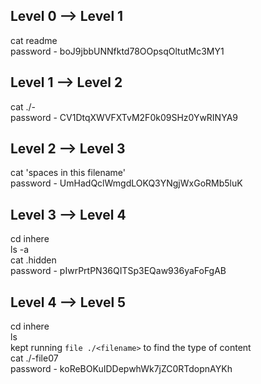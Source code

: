 ## Level 0 --> Level 1
cat readme  
password - boJ9jbbUNNfktd78OOpsqOltutMc3MY1

## Level 1 --> Level 2
cat ./-  
password - CV1DtqXWVFXTvM2F0k09SHz0YwRINYA9

## Level 2 --> Level 3
cat 'spaces in this filename'  
password - UmHadQclWmgdLOKQ3YNgjWxGoRMb5luK

## Level 3 --> Level 4
cd inhere  
ls -a  
cat .hidden  
password - pIwrPrtPN36QITSp3EQaw936yaFoFgAB

## Level 4 --> Level 5
cd inhere  
ls  
kept running ```file ./<filename>``` to find the type of content  
cat ./-file07  
password - koReBOKuIDDepwhWk7jZC0RTdopnAYKh
